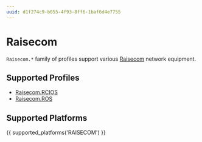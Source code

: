 ```yaml
---
uuid: d1f274c9-b055-4f93-8ff6-1baf6d4e7755
---
```

# Raisecom

`Raisecom.*` family of profiles support various [Raisecom](https://www.raisecom.com)
network equipment.

## Supported Profiles

- [Raisecom.RCIOS](Raisecom.RCIOS.md)
- [Raisecom.ROS](Raisecom.ROS.md)

## Supported Platforms

{{ supported_platforms('RAISECOM') }}
